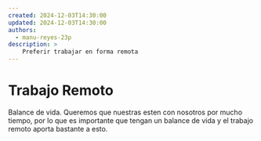 ```yaml
---
created: 2024-12-03T14:30:00
updated: 2024-12-03T14:30:00
authors:
  - manu-reyes-23p
description: >
    Preferir trabajar en forma remota
---
```


# Trabajo Remoto

Balance de vida. Queremos que nuestras esten con nosotros por mucho tiempo, por lo que es importante que tengan un balance de vida y el trabajo remoto aporta bastante a esto.
